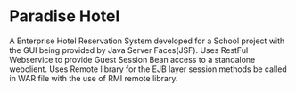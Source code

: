 # Paradise Hotel
A Enterprise Hotel Reservation System developed for a School project with the GUI being provided by Java Server Faces(JSF). 
Uses RestFul Webservice to provide Guest Session Bean access to a standalone webclient. 
Uses Remote library for the EJB layer session methods be called in WAR file with the use of RMI remote library. 
